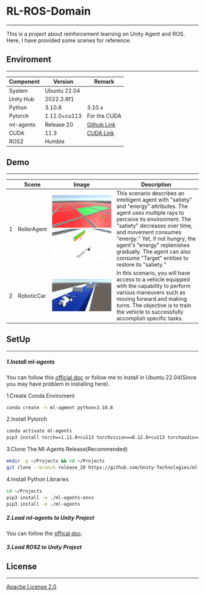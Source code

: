 # RL-ROS-Domain

---

This is a project about reinforcement learning on Unity Agent and ROS. Here, I have provided some scenes for reference.

## Enviroment

---

| Component | Version      | Remark                                                              |
| --------- | ------------ | ------------------------------------------------------------------- |
| System    | Ubuntu 22.04 |                                                                     |
| Unity Hub | 2022.3.6f1   |                                                                     |
| Python    | 3.10.8       | 3.10.x                                                              |
| Pytorch   | 1.11.0+cu113 | For the CUDA                                                        |
| ml-agents | Release 20   | [Github Link](https://github.com/Unity-Technologies/ml-agents)         |
| CUDA      | 11.3         | [CUDA Link](https://developer.nvidia.com/cuda-11.3.0-download-archive) |
| ROS2      | Humble       |                                                                     |

## Demo

---

|   | Scene       | Image                                                     | Description                                                                                                                                                                                                                                                                                                                                              |
| - | ----------- | --------------------------------------------------------- | -------------------------------------------------------------------------------------------------------------------------------------------------------------------------------------------------------------------------------------------------------------------------------------------------------------------------------------------------------- |
| 1 | RollerAgent | ![替代文本](./Images/m1-1.png) ![替代文本](./Images/m1-2.png) | This scenario describes an intelligent agent with "satiety" and "energy" attributes. The agent uses multiple rays to perceive its environment. The "satiety" decreases over time, and movement consumes "energy." Yet, if not hungry, the agent's "energy" replenishes gradually. The agent can also consume "Target" entities to restore its "satiety." |
| 2 | RoboticCar  | ![替代文本](./Images/m2-1.png)                              | In this scenario, you will have access to a vehicle equipped with the capability to perform various maneuvers such as moving forward and making turns. The objective is to train the vehicle to successfully accomplish specific tasks.                                                                                                                  |

## SetUp

---

##### 1.Install ml-agents

You can follow this [official doc](https://github.com/Unity-Technologies/ml-agents/blob/develop/docs/Installation.md) or follow me to install in Ubuntu 22.04(Since you may have problem in installing here).

1.Create Conda Enviroment

```bash
conda create -n ml-agment python=3.10.8
```

2.Install Pytorch

```bash
conda activate ml-agents
pip3 install torch==1.11.0+cu113 torchvision==0.12.0+cu113 torchaudio==0.11.0 --extra-index-url https://download.pytorch.org/whl/cu113
```

3.Clone The Ml-Agents Release(Recommended)

```bash
mkdir -p ~/Projects && cd ~/Projects
git clone --branch release_20 https://github.com/Unity-Technologies/ml-agents.git
```

4.Install Python Libraries

```bash
cd ~/Projects
pip3 install -e ./ml-agents-envs
pip3 install -e ./ml-agents
```

##### 2.Load ml-agents to  Unity Project
You can follow the [offical doc](https://github.com/Unity-Technologies/ml-agents/blob/develop/docs/Getting-Started.md).

##### 3.Load ROS2 to Unity Project

## License

---

[Apache License 2.0](./LICENSE)
